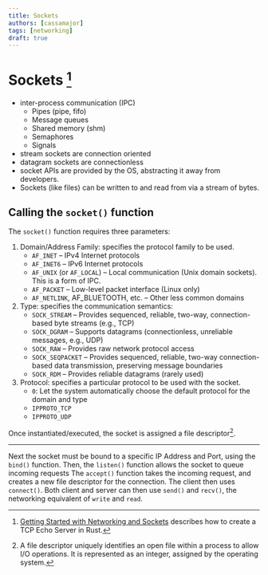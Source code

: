 ```yaml
---
title: Sockets
authors: [cassamajor]
tags: [networking]
draft: true
---
```



# Sockets [^1]
- inter-process communication (IPC)
    - Pipes (pipe, fifo)
	- Message queues
	- Shared memory (shm)
	- Semaphores
	- Signals
- stream sockets are connection oriented
- datagram sockets are connectionless
- socket APIs are provided by the OS, abstracting it away from developers.
- Sockets (like files) can be written to and read from via a stream of bytes.

## Calling the `socket()` function
The `socket()` function requires three parameters:
1. Domain/Address Family: specifies the protocol family to be used.
    - `AF_INET` – IPv4 Internet protocols
    - `AF_INET6` – IPv6 Internet protocols
    - `AF_UNIX` (or `AF_LOCAL`) – Local communication (Unix domain sockets). This is a form of IPC.
    - `AF_PACKET` – Low-level packet interface (Linux only)
    - `AF_NETLINK`, AF_BLUETOOTH, etc. – Other less common domains 
2. Type: specifies the communication semantics:
    - `SOCK_STREAM` – Provides sequenced, reliable, two-way, connection-based byte streams (e.g., TCP)
    - `SOCK_DGRAM` – Supports datagrams (connectionless, unreliable messages, e.g., UDP)
    - `SOCK_RAW` – Provides raw network protocol access
    - `SOCK_SEQPACKET` – Provides sequenced, reliable, two-way connection-based data transmission, preserving message boundaries
    - `SOCK_RDM` – Provides reliable datagrams (rarely used)
3. Protocol: specifies a particular protocol to be used with the socket.
    - `0`: Let the system automatically choose the default protocol for the domain and type
    - `IPPROTO_TCP`
    - `IPPROTO_UDP`

Once instantiated/executed, the socket is assigned a file descriptor[^2].

---

Next the socket must be bound to a specific IP Address and Port, using the `bind()` function.
Then, the `listen()` function allows the socket to queue incoming requests
The `accept()` function takes the incoming request, and creates a new file descriptor for the connection.
The client then uses `connect()`.
Both client and server can then use `send()` and `recv()`, the networking equivalent of `write` and `read`.

[^1]: [Getting Started with Networking and Sockets](https://www.kungfudev.com/blog/2024/06/07/getting-started-with-net-and-sockets) describes how to create a TCP Echo Server in Rust.
[^2]: A file descriptor uniquely identifies an open file within a process to allow I/O operations. It is represented as an integer, assigned by the operating system.